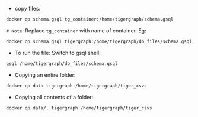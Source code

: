 - copy files:

```bash
docker cp schema.gsql tg_container:/home/tigergraph/schema.gsql
```

`# Note`: Replace `tg_container` with name of container. Eg:

```bash
docker cp schema.gsql tigergraph:/home/tigergraph/db_files/schema.gsql
```

- To run the file:
  Switch to gsql shell:

```bash
gsql /home/tigergraph/db_files/schema.gsql
```

- Copying an entire folder:
```bash
docker cp data tigergraph:/home/tigergraph/tiger_csvs
```

- Copying all contents of a folder:
```bash
docker cp data/. tigergraph:/home/tigergraph/tiger_csvs
```